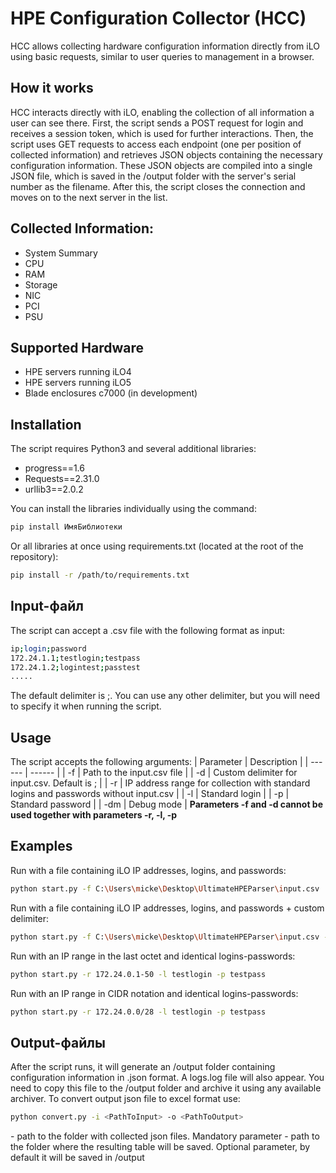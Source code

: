 # HPE Configuration Collector (HCC)

HCC allows collecting hardware configuration information directly from iLO using basic requests, similar to user queries to management in a browser.

## How it works
HCC interacts directly with iLO, enabling the collection of all information a user can see there. First, the script sends a POST request for login and receives a session token, which is used for further interactions. Then, the script uses GET requests to access each endpoint (one per position of collected information) and retrieves JSON objects containing the necessary configuration information. These JSON objects are compiled into a single JSON file, which is saved in the /output folder with the server's serial number as the filename. After this, the script closes the connection and moves on to the next server in the list.

## Collected Information:
- System Summary
- CPU
- RAM
- Storage
- NIC
- PCI
- PSU

## Supported Hardware

- HPE servers running iLO4
- HPE servers running iLO5
- Blade enclosures c7000 (in development)

## Installation

The script requires Python3 and several additional libraries:
- progress==1.6
- Requests==2.31.0
- urllib3==2.0.2

You can install the libraries individually using the command:
```sh
pip install ИмяБиблиотеки
```
Or all libraries at once using requirements.txt (located at the root of the repository):
```sh
pip install -r /path/to/requirements.txt
```

## Input-файл
The script can accept a .csv file with the following format as input:
```sh
ip;login;password
172.24.1.1;testlogin;testpass
172.24.1.2;logintest;passtest
.....
```
The default delimiter is ;. You can use any other delimiter, but you will need to specify it when running the script.

## Usage
The script accepts the following arguments:
| Parameter | Description | 
| ------ | ------ |
| -f | Path to the input.csv file |
| -d | Custom delimiter for input.csv. Default is ; |
| -r | IP address range for collection with standard logins and passwords without input.csv |
| -l | Standard login |
| -p | Standard password |
| -dm | Debug mode |
**Parameters -f and -d cannot be used together with parameters -r, -l, -p**

## Examples
Run with a file containing iLO IP addresses, logins, and passwords:
```sh
python start.py -f C:\Users\micke\Desktop\UltimateHPEParser\input.csv
```
Run with a file containing iLO IP addresses, logins, and passwords + custom delimiter:
```sh
python start.py -f C:\Users\micke\Desktop\UltimateHPEParser\input.csv -d .
```
Run with an IP range in the last octet and identical logins-passwords:
```sh
python start.py -r 172.24.0.1-50 -l testlogin -p testpass 
```
Run with an IP range in CIDR notation and identical logins-passwords:
```sh
python start.py -r 172.24.0.0/28 -l testlogin -p testpass 
```

## Output-файлы
After the script runs, it will generate an /output folder containing configuration information in .json format. A logs.log file will also appear. You need to copy this file to the /output folder and archive it using any available archiver.
To convert output json file to excel format use:
```sh
python convert.py -i <PathToInput> -o <PathToOutput>
```
<PathToInput> - path to the folder with collected json files. Mandatory parameter
<PathToOutput> - path to the folder where the resulting table will be saved. Optional parameter, by default it will be saved in /output

